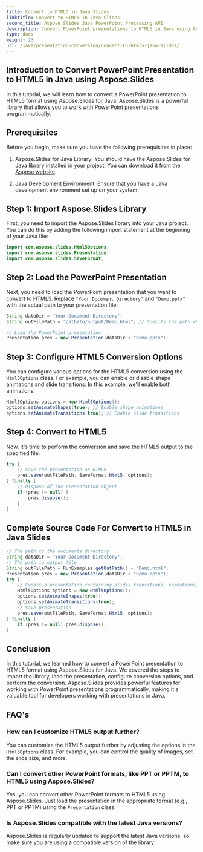 ```yaml
---
title: Convert to HTML5 in Java Slides
linktitle: Convert to HTML5 in Java Slides
second_title: Aspose.Slides Java PowerPoint Processing API
description: Convert PowerPoint presentations to HTML5 in Java using Aspose.Slides. Learn to automate the conversion process with step-by-step code examples.
type: docs
weight: 23
url: /java/presentation-conversion/convert-to-html5-java-slides/
---
```


## Introduction to Convert PowerPoint Presentation to HTML5 in Java using Aspose.Slides

In this tutorial, we will learn how to convert a PowerPoint presentation to HTML5 format using Aspose.Slides for Java. Aspose.Slides is a powerful library that allows you to work with PowerPoint presentations programmatically.

## Prerequisites

Before you begin, make sure you have the following prerequisites in place:

1. Aspose.Slides for Java Library: You should have the Aspose.Slides for Java library installed in your project. You can download it from the [Aspose website](https://products.aspose.com/slides/java/).

2. Java Development Environment: Ensure that you have a Java development environment set up on your system.

## Step 1: Import Aspose.Slides Library

First, you need to import the Aspose.Slides library into your Java project. You can do this by adding the following import statement at the beginning of your Java file:

```java
import com.aspose.slides.Html5Options;
import com.aspose.slides.Presentation;
import com.aspose.slides.SaveFormat;
```

## Step 2: Load the PowerPoint Presentation

Next, you need to load the PowerPoint presentation that you want to convert to HTML5. Replace `"Your Document Directory"` and `"Demo.pptx"` with the actual path to your presentation file:

```java
String dataDir = "Your Document Directory";
String outFilePath = "path/to/output/Demo.html"; // Specify the path where you want to save the HTML5 output

// Load the PowerPoint presentation
Presentation pres = new Presentation(dataDir + "Demo.pptx");
```

## Step 3: Configure HTML5 Conversion Options

You can configure various options for the HTML5 conversion using the `Html5Options` class. For example, you can enable or disable shape animations and slide transitions. In this example, we'll enable both animations:

```java
Html5Options options = new Html5Options();
options.setAnimateShapes(true); // Enable shape animations
options.setAnimateTransitions(true); // Enable slide transitions
```

## Step 4: Convert to HTML5

Now, it's time to perform the conversion and save the HTML5 output to the specified file:

```java
try {
    // Save the presentation as HTML5
    pres.save(outFilePath, SaveFormat.Html5, options);
} finally {
    // Dispose of the presentation object
    if (pres != null) {
        pres.dispose();
    }
}
```

## Complete Source Code For Convert to HTML5 in Java Slides

```java
// The path to the documents directory
String dataDir = "Your Document Directory";
// The path to output file
String outFilePath = RunExamples.getOutPath() + "Demo.html";
Presentation pres = new Presentation(dataDir + "Demo.pptx");
try {
	// Export a presentation containing slides transitions, animations, and shapes animations to HTML5
	Html5Options options = new Html5Options();
	options.setAnimateShapes(true);
	options.setAnimateTransitions(true);
	// Save presentation
	pres.save(outFilePath, SaveFormat.Html5, options);
} finally {
	if (pres != null) pres.dispose();
}
```

## Conclusion

In this tutorial, we learned how to convert a PowerPoint presentation to HTML5 format using Aspose.Slides for Java. We covered the steps to import the library, load the presentation, configure conversion options, and perform the conversion. Aspose.Slides provides powerful features for working with PowerPoint presentations programmatically, making it a valuable tool for developers working with presentations in Java.

## FAQ's

### How can I customize HTML5 output further?

You can customize the HTML5 output further by adjusting the options in the `Html5Options` class. For example, you can control the quality of images, set the slide size, and more.

### Can I convert other PowerPoint formats, like PPT or PPTM, to HTML5 using Aspose.Slides?

Yes, you can convert other PowerPoint formats to HTML5 using Aspose.Slides. Just load the presentation in the appropriate format (e.g., PPT or PPTM) using the `Presentation` class.

### Is Aspose.Slides compatible with the latest Java versions?

Aspose.Slides is regularly updated to support the latest Java versions, so make sure you are using a compatible version of the library.
